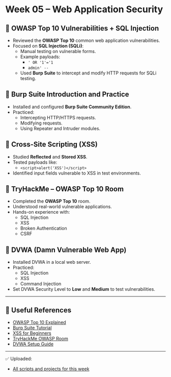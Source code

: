 # Week 05 – Web Application Security

## 🔸 OWASP Top 10 Vulnerabilities + SQL Injection
- Reviewed the **OWASP Top 10** common web application vulnerabilities.
- Focused on **SQL Injection (SQLi)**:
  - Manual testing on vulnerable forms.
  - Example payloads:
    - `' OR '1'='1`
    - `admin' --`
  - Used **Burp Suite** to intercept and modify HTTP requests for SQLi testing.

## 🔸 Burp Suite Introduction and Practice
- Installed and configured **Burp Suite Community Edition**.
- Practiced:
  - Intercepting HTTP/HTTPS requests.
  - Modifying requests.
  - Using Repeater and Intruder modules.

## 🔸 Cross-Site Scripting (XSS)
- Studied **Reflected** and **Stored XSS**.
- Tested payloads like:
  - `<script>alert('XSS')</script>`
- Identified input fields vulnerable to XSS in test environments.

## 🔸 TryHackMe – OWASP Top 10 Room
- Completed the **OWASP Top 10** room.
- Understood real-world vulnerable applications.
- Hands-on experience with:
  - SQL Injection
  - XSS
  - Broken Authentication
  - CSRF

## 🔸 DVWA (Damn Vulnerable Web App)
- Installed DVWA in a local web server.
- Practiced:
  - SQL Injection
  - XSS
  - Command Injection
- Set DVWA Security Level to **Low** and **Medium** to test vulnerabilities.

---

## 🔗 Useful References
- [OWASP Top 10 Explained](https://owasp.org/www-project-top-ten/)
- [Burp Suite Tutorial](https://portswigger.net/burp/documentation)
- [XSS for Beginners](https://portswigger.net/web-security/cross-site-scripting)
- [TryHackMe OWASP Room](https://tryhackme.com/room/owasptop10)
- [DVWA Setup Guide](http://www.dvwa.co.uk/)

---

✅ Uploaded:
- [All scripts and projects for this week](week%205/)
